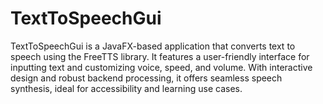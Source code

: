 # TextToSpeechGui
 TextToSpeechGui is a JavaFX-based application that converts text to speech using the FreeTTS library. It features a user-friendly interface for inputting text and customizing voice, speed, and volume. With interactive design and robust backend processing, it offers seamless speech synthesis, ideal for accessibility and learning use cases.
